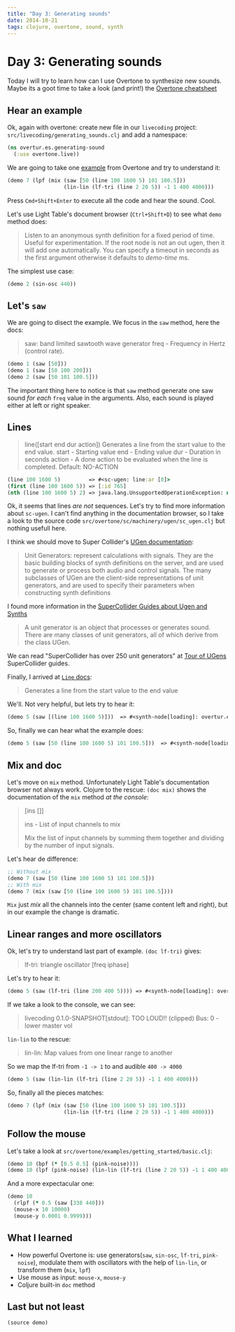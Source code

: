 ```yaml
---
title: "Day 3: Generating sounds"
date: 2014-10-21
tags: clojure, overtone, sound, synth
---
```




# Day 3: Generating sounds

Today I will try to learn how can I use Overtone to synthesize new sounds. Maybe
its a goot time to take a look (and print!) the [Overtone cheatsheet](https://github.com/overtone/overtone/raw/master/docs/cheatsheet/overtone-cheat-sheet.pdf)

## Hear an example

Ok, again with overtone: create new file in our `livecoding` project:
`src/livecoding/generating_sounds.clj` and add a namespace:

~~~ clojure
(ns overtur.es.generating-sound
  (:use overtone.live))
~~~

We are going to take one [example](https://github.com/overtone/overtone/tree/master/src/overtone/examples)
 from Overtone and try to understand it:

~~~ clojure
(demo 7 (lpf (mix (saw [50 (line 100 1600 5) 101 100.5]))
                  (lin-lin (lf-tri (line 2 20 5)) -1 1 400 4000)))
~~~

Press `Cmd+Shift+Enter` to execute all the code and hear the sound. Cool.

Let's use Light Table's document browser (`Ctrl+Shift+D`) to see what `demo`
method does:

> Listen to an anonymous synth definition for a fixed period of time.
>  Useful for experimentation.  If the root node is not an out ugen, then
>  it will add one automatically.  You can specify a timeout in seconds
>  as the first argument otherwise it defaults to *demo-time* ms.

The simplest use case:

~~~ clojure
(demo 2 (sin-osc 440))
~~~

## Let's `saw`

We are going to disect the example. We focus in the `saw` method, here the docs:

> saw: band limited sawtooth wave generator
>   freq - Frequency in Hertz (control rate).


~~~ clojure
(demo 1 (saw [50]))
(demo 1 (saw [50 100 200]))
(demo 2 (saw [50 101 100.5]))
~~~

The important thing here to notice is that `saw` method generate one saw sound
*for each* `freq` value in the arguments. Also, each sound is played either at
left or right speaker.


## Lines

> line([start end dur action])
> Generates a line from the start value to the end value.
>  start  - Starting value
>  end    - Ending value
>  dur    - Duration in seconds
>  action - A done action to be evaluated when the
>           line is completed. Default: NO-ACTION

~~~ clojure
(line 100 1600 5)         => #<sc-ugen: line:ar [0]>
(first (line 100 1600 5)) => [:id 765]
(nth (line 100 1600 5) 2) => java.lang.UnsupportedOperationException: nth not supported on this type: SCUGen
~~~

Ok, it seems that lines *are not* sequences. Let's try to find more information
about `sc-ugen`. I can't find anything in the documentation browser, so I take
a look to the source code `src/overtone/sc/machinery/ugen/sc_ugen.clj` but
nothing usefull here.

I think we should move to Super Collider's [UGen documentation](http://doc.sccode.org/Classes/UGen.html):

> Unit Generators: represent calculations with signals. They are the basic building blocks of synth definitions on the server, and are used to generate or process both audio and control signals. The many subclasses of UGen are the client-side representations of unit generators, and are used to specify their parameters when constructing synth definitions

I found more information in the [SuperCollider Guides about Ugen and Synths](http://doc.sccode.org/Guides/UGens-and-Synths.html)

> A unit generator is an object that processes or generates sound. There are many classes of unit generators, all of which derive from the class UGen.

We can read "SuperCollider has over 250 unit generators" at [Tour of UGens](http://doc.sccode.org/Guides/Tour_of_UGens.html) SuperCollider guides.

Finally, I arrived at [`Line` docs](http://doc.sccode.org/Classes/Line.html):

> Generates a line from the start value to the end value

We'll. Not very helpful, but lets try to hear it:

~~~ clojure
(demo 5 (saw [(line 100 1600 5)]))  => #<synth-node[loading]: overtur.es.gef03/audition-synth 631>
~~~

So, finally we can hear what the example does:

~~~ clojure
(demo 5 (saw [50 (line 100 1600 5) 101 100.5]))  => #<synth-node[loading]: overtur.es.gef03/audition-synth 631>
~~~

## Mix and doc

Let's move on `mix` method. Unfortunately Light Table's documentation browser
not always work. Clojure to the rescue: `(doc mix)` shows the documentation of
the `mix` method *at the console*:

> [ins []]
>
>  ins - List of input channels to mix
>
>  Mix the list of input channels by summing them together
> and dividing by the number of input signals.

Let's hear de difference:

~~~ clojure
;; Without mix
(demo 7 (saw [50 (line 100 1600 5) 101 100.5]))
;; With mix
(demo 7 (mix (saw [50 (line 100 1600 5) 101 100.5])))
~~~

`Mix` just *mix* all the channels into the center (same content left and right),
 but in our example the change is dramatic.

## Linear ranges and more oscillators

Ok, let's try to understand last part of example. `(doc lf-tri)` gives:

> lf-tri: triangle oscillator [freq iphase]

Let's try to hear it:

~~~ clojure
(demo 5 (saw (lf-tri (line 200 400 5)))) => #<synth-node[loading]: overtur.es.gef03/audition-synth ...
~~~

If we take a look to the console, we can see:

> livecoding 0.1.0-SNAPSHOT[stdout]: TOO LOUD!! (clipped) Bus: 0 - lower master vol

`lin-lin` to the rescue:

> lin-lin: Map values from one linear range to another

So we map the lf-tri from `-1 -> 1` to and audible `400 -> 4000`

~~~ clojure
(demo 5 (saw (lin-lin (lf-tri (line 2 20 5)) -1 1 400 4000)))
~~~

So, finally all the pieces matches:

~~~ clojure
(demo 7 (lpf (mix (saw [50 (line 100 1600 5) 101 100.5]))
                  (lin-lin (lf-tri (line 2 20 5)) -1 1 400 4000)))
~~~

## Follow the mouse

Let's take a look at `src/overtone/examples/getting_started/basic.clj`:

~~~ clojure
(demo 10 (bpf (* [0.5 0.5] (pink-noise))))
(demo 10 (lpf (pink-noise) (lin-lin (lf-tri (line 2 20 5)) -1 1 400 4000)))
~~~

And a more expectacular one:

~~~ clojure
(demo 10
  (rlpf (* 0.5 (saw [338 440]))
  (mouse-x 10 10000)
  (mouse-y 0.0001 0.9999)))
~~~

## What I learned

- How powerful Overtone is: use generators(`saw`, `sin-osc`, `lf-tri`, `pink-noise`),
modulate them with oscillators with the help of `lin-lin`, or transform them
(`mix`, `lpf`)
- Use mouse as input: `mouse-x`, `mouse-y`
- Coljure built-in `doc` method

## Last but not least

~~~ clojure
(source demo)
~~~
